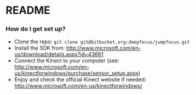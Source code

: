 # README #

### How do I get set up? ###

* Clone the repo: `git clone git@bitbucket.org:deepfocus/jumpfocus.git`
* Install the SDK from: http://www.microsoft.com/en-us/download/details.aspx?id=43661
* Connect the Kinect to your computer (see: http://www.microsoft.com/en-us/kinectforwindows/purchase/sensor_setup.aspx)
* Enjoy and check the official Kinect website if needed: http://www.microsoft.com/en-us/kinectforwindows/